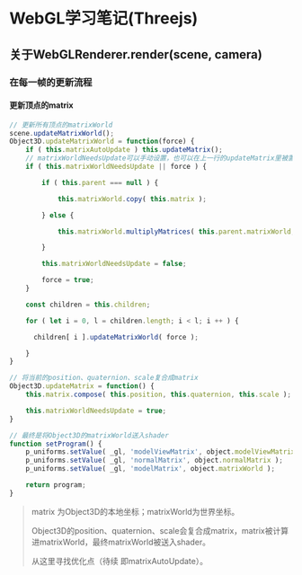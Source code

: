 # WebGL学习笔记\(Threejs\)

## 关于WebGLRenderer.render\(scene, camera\)

### 在每一帧的更新流程

#### 更新顶点的matrix

```js
// 更新所有顶点的matrixWorld
scene.updateMatrixWorld();
Object3D.updateMatrixWorld = function(force) {
    if ( this.matrixAutoUpdate ) this.updateMatrix();
    // matrixWorldNeedsUpdate可以手动设置，也可以在上一行的updateMatrix里被置为true
    if ( this.matrixWorldNeedsUpdate || force ) {

        if ( this.parent === null ) {

            this.matrixWorld.copy( this.matrix );

        } else {

            this.matrixWorld.multiplyMatrices( this.parent.matrixWorld, this.matrix );

        }

        this.matrixWorldNeedsUpdate = false;

        force = true;
    }    

    const children = this.children;

    for ( let i = 0, l = children.length; i < l; i ++ ) {

      children[ i ].updateMatrixWorld( force );

    }
}

// 将当前的position、quaternion、scale复合成matrix
Object3D.updateMatrix = function() {
    this.matrix.compose( this.position, this.quaternion, this.scale );

    this.matrixWorldNeedsUpdate = true;    
}

// 最终是将Object3D的matrixWorld送入shader
function setProgram() {
    p_uniforms.setValue( _gl, 'modelViewMatrix', object.modelViewMatrix );
    p_uniforms.setValue( _gl, 'normalMatrix', object.normalMatrix );
    p_uniforms.setValue( _gl, 'modelMatrix', object.matrixWorld );

    return program;
}
```

> matrix 为Object3D的本地坐标；matrixWorld为世界坐标。
>
> Object3D的position、quaternion、scale会复合成matrix，matrix被计算进matrixWorld，最终matrixWorld被送入shader。
>
> 从这里寻找优化点（待续 即matrixAutoUpdate）。



